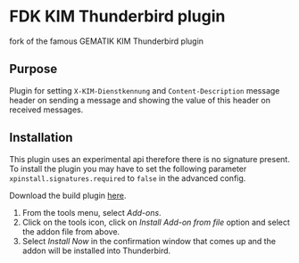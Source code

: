 # FDK KIM Thunderbird plugin

fork of the famous GEMATIK KIM Thunderbird plugin

## Purpose

Plugin for setting `X-KIM-Dienstkennung` and `Content-Description` message header on sending a message 
and showing the value of this header on received messages.

## Installation

This plugin uses an experimental api therefore there is no signature present.
To install the plugin you may have to set the following parameter
`xpinstall.signatures.required` to `false` in the advanced config.

Download the build plugin [here](dist/kim-thunderbird-plugin.xpi).

1. From the tools menu, select *Add-ons*.
2. Click on the tools icon, click on *Install Add-on from file* option and select the 
addon file from above.
3. Select *Install Now* in the confirmation window that comes up and the addon will be installed
into Thunderbird.
    



